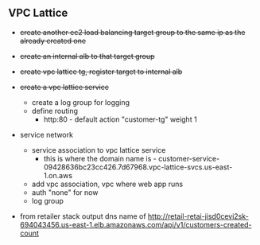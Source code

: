 ## VPC Lattice

- ~~create another ec2 load balancing target group to the same ip as the already created one~~
- ~~create an internal alb to that target group~~
- ~~create vpc lattice tg, register target to internal alb~~
- ~~create a vpc lattice service~~
  - create a log group for logging
  - define routing
    - http:80 - default action "customer-tg" weight 1
- service network
  - service association to vpc lattice service
    - this is where the domain name is - customer-service-09428636bc23cc426.7d67968.vpc-lattice-svcs.us-east-1.on.aws
  - add vpc association, vpc where web app runs
  - auth "none" for now
  - log group

- from retailer stack output dns name of http://retail-retai-jisd0cevi2sk-694043456.us-east-1.elb.amazonaws.com/api/v1/customers-created-count